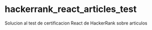 # hackerrank_react_articles_test

Solucion al test de certificacion React de HackerRank sobre articulos
